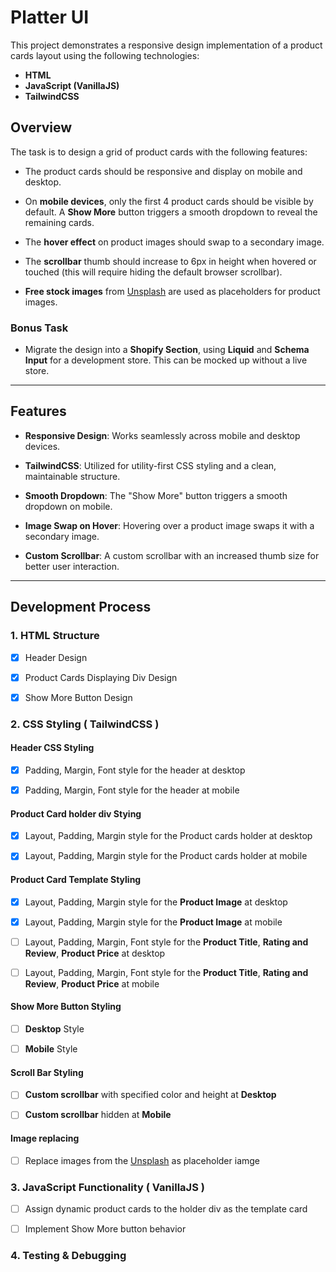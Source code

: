 # Platter UI

This project demonstrates a responsive design implementation of a product cards layout using the following technologies:

- **HTML**
- **JavaScript (VanillaJS)**
- **TailwindCSS**

## Overview

The task is to design a grid of product cards with the following features:

- The product cards should be responsive and display on mobile and desktop.
  
- On **mobile devices**, only the first 4 product cards should be visible by default. A **Show More** button triggers a smooth dropdown to reveal the remaining cards.
  
- The **hover effect** on product images should swap to a secondary image.
  
- The **scrollbar** thumb should increase to 6px in height when hovered or touched (this will require hiding the default browser scrollbar).
  
- **Free stock images** from [Unsplash](https://unsplash.com/) are used as placeholders for product images.

### Bonus Task

- Migrate the design into a **Shopify Section**, using **Liquid** and **Schema Input** for a development store. This can be mocked up without a live store.

---

## Features

- **Responsive Design**: Works seamlessly across mobile and desktop devices.
  
- **TailwindCSS**: Utilized for utility-first CSS styling and a clean, maintainable structure.
  
- **Smooth Dropdown**: The "Show More" button triggers a smooth dropdown on mobile.
  
- **Image Swap on Hover**: Hovering over a product image swaps it with a secondary image.
  
- **Custom Scrollbar**: A custom scrollbar with an increased thumb size for better user interaction.

---

## Development Process

### 1. **HTML Structure**

- [x] Header Design

- [x] Product Cards Displaying Div Design

- [x] Show More Button Design

### 2. **CSS Styling** ( TailwindCSS )

#### Header CSS Styling

- [x] Padding, Margin, Font style for the header at desktop
  
- [x] Padding, Margin, Font style for the header at mobile 

#### Product Card holder div Stying 

- [x] Layout, Padding, Margin style for the Product cards holder at desktop

- [x] Layout, Padding, Margin style for the Product cards holder at mobile

#### Product Card Template Styling

- [x] Layout, Padding, Margin style for the **Product Image** at desktop
  
- [x] Layout, Padding, Margin style for the **Product Image** at mobile
  
- [ ] Layout, Padding, Margin, Font style for the **Product Title**, **Rating and Review**, **Product Price** at desktop
  
- [ ] Layout, Padding, Margin, Font style for the **Product Title**, **Rating and Review**, **Product Price** at mobile

#### Show More Button Styling

- [ ] **Desktop** Style
  
- [ ] **Mobile** Style

#### Scroll Bar Styling

- [ ] **Custom scrollbar** with specified color and height at **Desktop**
  
- [ ] **Custom scrollbar** hidden at **Mobile**

#### Image replacing

- [ ] Replace images from the [Unsplash](https://unsplash.com/) as placeholder iamge

### 3. **JavaScript Functionality** ( VanillaJS )

- [ ] Assign dynamic product cards to the holder div as the template card
  
- [ ] Implement Show More button behavior

### 4. **Testing & Debugging**